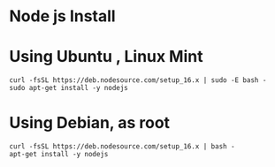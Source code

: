 # Node js Install 
# Using Ubuntu , Linux Mint
    curl -fsSL https://deb.nodesource.com/setup_16.x | sudo -E bash -
    sudo apt-get install -y nodejs

# Using Debian, as root
    curl -fsSL https://deb.nodesource.com/setup_16.x | bash -
    apt-get install -y nodejs
